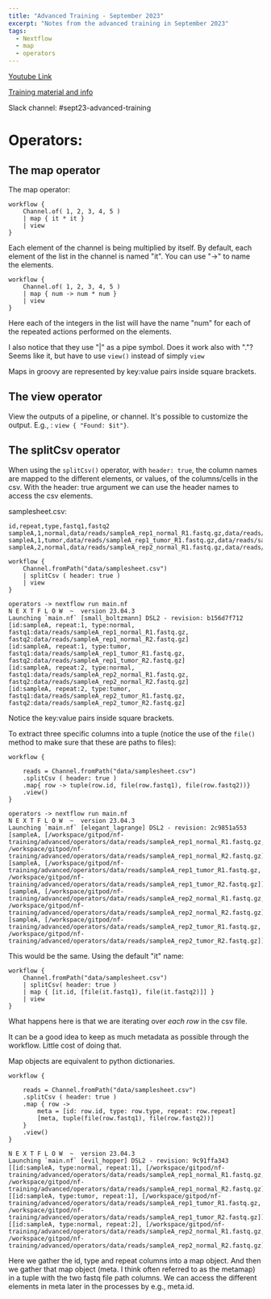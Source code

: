 ```yaml
---
title: "Advanced Training - September 2023"
excerpt: "Notes from the advanced training in September 2023"
tags:
  - Nextflow
  - map
  - operators
---
```


[Youtube Link](https://www.youtube.com/watch?v=nPAH9owvKvI&t=2725s)

[Training material and info](https://training.nextflow.io/advanced/operators/)

Slack channel: #sept23-advanced-training

# Operators:

## The map operator

The map operator:  

```
workflow {
    Channel.of( 1, 2, 3, 4, 5 )
    | map { it * it }
    | view
}
```

Each element of the channel is being multiplied by itself. By default, each element of the list in the channel is named "it". You can use "->" to name the elements. 

```
workflow {
    Channel.of( 1, 2, 3, 4, 5 )
    | map { num -> num * num }
    | view
}
```  

Here each of the integers in the list will have the name "num" for each of the repeated actions performed on the elements. 

I also notice that they use "|" as a pipe symbol. Does it work also with "."? Seems like it, but have to use `view()` instead of simply `view`  

Maps in groovy are represented by key:value pairs inside square brackets. 

## The view operator  

View the outputs of a pipeline, or channel. 
It's possible to customize the output. E.g., : `view { "Found: $it"}`.  


## The splitCsv operator  

When using the `splitCsv()` operator, with `header: true`, the column names are mapped to the different elements, or values, of the columns/cells in the csv. 
With the header: true argument we can use the header names to access the csv elements. 

samplesheet.csv:  
```
id,repeat,type,fastq1,fastq2
sampleA,1,normal,data/reads/sampleA_rep1_normal_R1.fastq.gz,data/reads/sampleA_rep1_normal_R2.fastq.gz
sampleA,1,tumor,data/reads/sampleA_rep1_tumor_R1.fastq.gz,data/reads/sampleA_rep1_tumor_R2.fastq.gz
sampleA,2,normal,data/reads/sampleA_rep2_normal_R1.fastq.gz,data/reads/sampleA_rep2_normal_R2.fastq.gz
```

``` 
workflow {
    Channel.fromPath("data/samplesheet.csv")
    | splitCsv ( header: true )
    | view
}

operators -> nextflow run main.nf 
N E X T F L O W  ~  version 23.04.3
Launching `main.nf` [small_boltzmann] DSL2 - revision: b156d7f712
[id:sampleA, repeat:1, type:normal, fastq1:data/reads/sampleA_rep1_normal_R1.fastq.gz, fastq2:data/reads/sampleA_rep1_normal_R2.fastq.gz]
[id:sampleA, repeat:1, type:tumor, fastq1:data/reads/sampleA_rep1_tumor_R1.fastq.gz, fastq2:data/reads/sampleA_rep1_tumor_R2.fastq.gz]
[id:sampleA, repeat:2, type:normal, fastq1:data/reads/sampleA_rep2_normal_R1.fastq.gz, fastq2:data/reads/sampleA_rep2_normal_R2.fastq.gz]
[id:sampleA, repeat:2, type:tumor, fastq1:data/reads/sampleA_rep2_tumor_R1.fastq.gz, fastq2:data/reads/sampleA_rep2_tumor_R2.fastq.gz]
```  

Notice the key:value pairs inside square brackets.  

To extract three specific columns into a tuple (notice the use of the `file()` method to make sure that these are paths to files):  
```
workflow {

    reads = Channel.fromPath("data/samplesheet.csv")
    .splitCsv ( header: true )
    .map{ row -> tuple(row.id, file(row.fastq1), file(row.fastq2))}
    .view()
}

operators -> nextflow run main.nf 
N E X T F L O W  ~  version 23.04.3
Launching `main.nf` [elegant_lagrange] DSL2 - revision: 2c9851a553
[sampleA, [/workspace/gitpod/nf-training/advanced/operators/data/reads/sampleA_rep1_normal_R1.fastq.gz, /workspace/gitpod/nf-training/advanced/operators/data/reads/sampleA_rep1_normal_R2.fastq.gz]]
[sampleA, [/workspace/gitpod/nf-training/advanced/operators/data/reads/sampleA_rep1_tumor_R1.fastq.gz, /workspace/gitpod/nf-training/advanced/operators/data/reads/sampleA_rep1_tumor_R2.fastq.gz]]
[sampleA, [/workspace/gitpod/nf-training/advanced/operators/data/reads/sampleA_rep2_normal_R1.fastq.gz, /workspace/gitpod/nf-training/advanced/operators/data/reads/sampleA_rep2_normal_R2.fastq.gz]]
[sampleA, [/workspace/gitpod/nf-training/advanced/operators/data/reads/sampleA_rep2_tumor_R1.fastq.gz, /workspace/gitpod/nf-training/advanced/operators/data/reads/sampleA_rep2_tumor_R2.fastq.gz]]
```  

This would be the same. Using the default "it" name:
```
workflow {
    Channel.fromPath("data/samplesheet.csv")
    | splitCsv( header: true )
    | map { [it.id, [file(it.fastq1), file(it.fastq2)]] }
    | view
}
```  

What happens here is that we are iterating over _each row_ in the csv file. 

It can be a good idea to keep as much metadata as possible through the workflow. Little cost of doing that. 

Map objects are equivalent to python dictionaries.

```
workflow {

    reads = Channel.fromPath("data/samplesheet.csv")
    .splitCsv ( header: true )
    .map { row -> 
        meta = [id: row.id, type: row.type, repeat: row.repeat] 
        [meta, tuple(file(row.fastq1), file(row.fastq2))]
    }
    .view()
}

N E X T F L O W  ~  version 23.04.3
Launching `main.nf` [evil_hopper] DSL2 - revision: 9c91ffa343
[[id:sampleA, type:normal, repeat:1], [/workspace/gitpod/nf-training/advanced/operators/data/reads/sampleA_rep1_normal_R1.fastq.gz, /workspace/gitpod/nf-training/advanced/operators/data/reads/sampleA_rep1_normal_R2.fastq.gz]]
[[id:sampleA, type:tumor, repeat:1], [/workspace/gitpod/nf-training/advanced/operators/data/reads/sampleA_rep1_tumor_R1.fastq.gz, /workspace/gitpod/nf-training/advanced/operators/data/reads/sampleA_rep1_tumor_R2.fastq.gz]]
[[id:sampleA, type:normal, repeat:2], [/workspace/gitpod/nf-training/advanced/operators/data/reads/sampleA_rep2_normal_R1.fastq.gz, /workspace/gitpod/nf-training/advanced/operators/data/reads/sampleA_rep2_normal_R2.fastq.gz]]
```  

Here we gather the id, type and repeat columns into a map object. And then we gather that map object (meta. I think often referred to as the metamap) in a tuple with the two fastq file path columns. We can access the different elements in meta later in the processes by e.g., meta.id. 